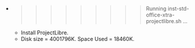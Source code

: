 * >>>>>>>>> Running inst-std-office-xtra-projectlibre.sh ...
  * Install ProjectLibre.
  * Disk size = 4001796K. Space Used = 18460K.
